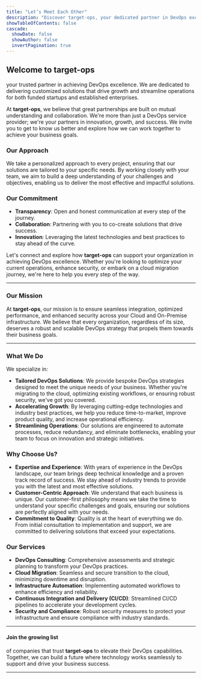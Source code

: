 ```yaml
---
title: "Let’s Meet Each Other"
description: "Discover target-ops, your dedicated partner in DevOps excellence. We provide customized DevOps solutions for startups and enterprises, specializing in cloud migration, infrastructure automation, CI/CD, and security. Our expert team focuses on transparency, collaboration, and innovation to drive your business success. Join the growing list of companies that trust us to enhance their DevOps capabilities. Let's achieve your business goals together!"
showTableOfContents: false
cascade:
  showDate: false
  showAuthor: false
  invertPagination: true
---
```


<!-- {{< lead >}}
Let's Meet Each Other
{{< /lead >}} -->

## Welcome to **target-ops**

your trusted partner in achieving DevOps excellence. We are dedicated to delivering customized solutions that drive growth and streamline operations for both funded startups and established enterprises. 

At **target-ops**, we believe that great partnerships are built on mutual understanding and collaboration. We're more than just a DevOps service provider; we're your partners in innovation, growth, and success. We invite you to get to know us better and explore how we can work together to achieve your business goals.

### Our Approach
We take a personalized approach to every project, ensuring that our solutions are tailored to your specific needs. By working closely with your team, we aim to build a deep understanding of your challenges and objectives, enabling us to deliver the most effective and impactful solutions.

### Our Commitment
- **Transparency**: Open and honest communication at every step of the journey.
- **Collaboration**: Partnering with you to co-create solutions that drive success.
- **Innovation**: Leveraging the latest technologies and best practices to stay ahead of the curve.

Let's connect and explore how **target-ops** can support your organization in achieving DevOps excellence. Whether you're looking to optimize your current operations, enhance security, or embark on a cloud migration journey, we're here to help you every step of the way.

---

### Our Mission
At **target-ops**, our mission is to ensure seamless integration, optimized performance, and enhanced security across your Cloud and On-Premise infrastructure. We believe that every organization, regardless of its size, deserves a robust and scalable DevOps strategy that propels them towards their business goals.

---

### What We Do
We specialize in:
- **Tailored DevOps Solutions**: We provide bespoke DevOps strategies designed to meet the unique needs of your business. Whether you're migrating to the cloud, optimizing existing workflows, or ensuring robust security, we've got you covered.
- **Accelerating Growth**: By leveraging cutting-edge technologies and industry best practices, we help you reduce time-to-market, improve product quality, and increase operational efficiency.
- **Streamlining Operations**: Our solutions are engineered to automate processes, reduce redundancy, and eliminate bottlenecks, enabling your team to focus on innovation and strategic initiatives.

### Why Choose Us?
- **Expertise and Experience**: With years of experience in the DevOps landscape, our team brings deep technical knowledge and a proven track record of success. We stay ahead of industry trends to provide you with the latest and most effective solutions.
- **Customer-Centric Approach**: We understand that each business is unique. Our customer-first philosophy means we take the time to understand your specific challenges and goals, ensuring our solutions are perfectly aligned with your needs.
- **Commitment to Quality**: Quality is at the heart of everything we do. From initial consultation to implementation and support, we are committed to delivering solutions that exceed your expectations.

### Our Services
- **DevOps Consulting**: Comprehensive assessments and strategic planning to transform your DevOps practices.
- **Cloud Migration**: Seamless and secure transition to the cloud, minimizing downtime and disruption.
- **Infrastructure Automation**: Implementing automated workflows to enhance efficiency and reliability.
- **Continuous Integration and Delivery (CI/CD)**: Streamlined CI/CD pipelines to accelerate your development cycles.
- **Security and Compliance**: Robust security measures to protect your infrastructure and ensure compliance with industry standards.

---

#### Join the growing list
of companies that trust **target-ops** to elevate their DevOps capabilities. Together, we can build a future where technology works seamlessly to support and drive your business success.

---
